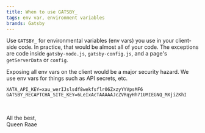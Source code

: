 ```yaml
---
title: When to use GATSBY_
tags: env var, environment variables
brands: Gatsby
---
```


Use `GATSBY_` for environmental variables (env vars) you use in your client-side code. In practice, that would be almost all of your code. The exceptions are code inside `gatsby-node.js`, `gatsby-config.js`, and a page's `getServerData` or `config`.

Exposing all env vars on the client would be a major security hazard. We use env vars for things such as API secrets, etc.

```
XATA_API_KEY=xau_werIJslsdf8wekfsflr06ZxzyYYVpsMF6
GATSBY_RECAPTCHA_SITE_KEY=6LeIxAcTAAAAAJcZVRqyHh71UMIEGNQ_MXjiZKhI
```

&nbsp;

All the best,\
Queen Raae
